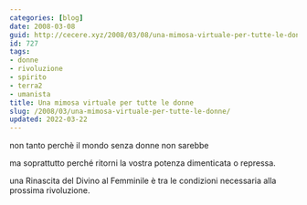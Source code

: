 ```yaml
---
categories: [blog]
date: 2008-03-08
guid: http://cecere.xyz/2008/03/08/una-mimosa-virtuale-per-tutte-le-donne/
id: 727
tags:
- donne
- rivoluzione
- spirito
- terra2
- umanista
title: Una mimosa virtuale per tutte le donne
slug: /2008/03/una-mimosa-virtuale-per-tutte-le-donne/
updated: 2022-03-22
---
```


non tanto perchè il mondo senza donne non sarebbe
  
ma soprattutto perché ritorni la vostra potenza dimenticata o repressa.

una Rinascita del Divino al Femminile è tra le condizioni necessaria alla prossima rivoluzione.